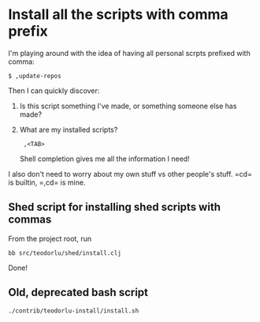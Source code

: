 # Install all the scripts with comma prefix

I'm playing around with the idea of having all personal scrpts prefixed with comma:

    $ ,update-repos

Then I can quickly discover:

1. Is this script something I've made, or something someone else has made?

2. What are my installed scripts?

        ,<TAB>

    Shell completion gives me all the information I need!

I also don't need to worry about my own stuff vs other people's stuff.
=cd= is builtin, =,cd= is mine.

## Shed script for installing shed scripts with commas

From the project root, run

    bb src/teodorlu/shed/install.clj

Done!

## Old, deprecated bash script

    ./contrib/teodorlu-install/install.sh
